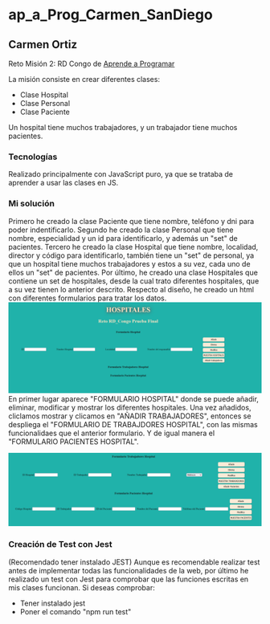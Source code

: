 # ap_a_Prog_Carmen_SanDiego
## Carmen Ortiz

Reto Misión 2: RD Congo de [Aprende a Programar](https://aprendeaprogramar.org/moodle/)

La misión consiste en crear diferentes clases:
* Clase Hospital
* Clase Personal
* Clase Paciente

Un hospital tiene muchos trabajadores, y un trabajador tiene muchos pacientes.

### Tecnologías
Realizado principalmente con JavaScript puro, ya que se trataba de aprender a usar las clases en JS.

### Mi solución
Primero he creado la clase Paciente que tiene nombre, teléfono y dni para poder indentificarlo.
Segundo he creado la clase Personal que tiene nombre, especialidad y un id para identificarlo, y además un "set" de pacientes.
Tercero he creado la clase Hospital que tiene nombre, localidad, director  y código para identificarlo, también tiene un "set" de personal, ya que
un hospital tiene muchos trabajadores y estos a su vez, cada uno de ellos un "set" de pacientes.
Por último, he creado una clase Hospitales que contiene un set de hospitales, desde la cual trato diferentes hospitales, que
a su vez tienen lo anterior descrito.
Respecto al diseño, he creado un html con diferentes formularios para tratar los datos.
![Foto web](./assets/Captura.PNG)
En primer lugar aparece "FORMULARIO HOSPITAL" donde se puede añadir, eliminar, modificar y mostrar los diferentes hospitales.
Una vez añadidos, cliclamos mostrar y clicamos en "AÑADIR TRABAJADORES", entonces se despliega el "FORMULARIO DE TRABAJDORES HOSPITAL", con las
mismas funcionalidaes que el anterior formulario. Y de igual manera el "FORMULARIO PACIENTES HOSPITAL".

![Foto FORMULARIOS](./assets/Captura2.PNG)

### Creación de Test con Jest
(Recomendado tener instalado JEST)
Aunque es recomendable realizar test antes de implementar todas las funcionalidades de la web, por último he realizado un test con Jest para
comprobar que las funciones escritas en mis clases funcionan.
Si deseas comprobar:
* Tener instalado jest
* Poner el comando "npm run test"
